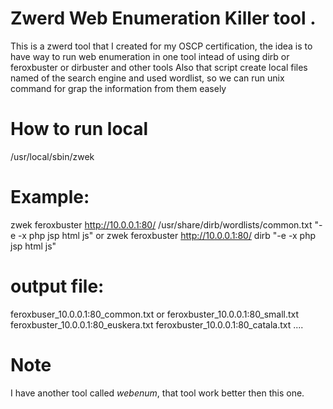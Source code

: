 # Zwerd Web Enumeration Killer tool  .
This is a zwerd tool that I created for my OSCP certification,
the idea is to have way to run web enumeration in one tool intead of using dirb or feroxbuster or dirbuster and other tools
Also that script create local files named of the search engine and used wordlist, so we can run unix command for grap the information from them easely

# How to run local
/usr/local/sbin/zwek <engine> <url> <wordlist or directory> <options> 

# Example:
zwek feroxbuster http://10.0.0.1:80/ /usr/share/dirb/wordlists/common.txt "-e -x php jsp html js"
or
zwek feroxbuster http://10.0.0.1:80/ dirb "-e -x php jsp html js"

# output file:
feroxbuser_10.0.0.1:80_common.txt
or
feroxbuster_10.0.0.1:80_small.txt
feroxbuster_10.0.0.1:80_euskera.txt
feroxbuster_10.0.0.1:80_catala.txt
....

# Note
I have another tool called *webenum*, that tool work better then this one.
